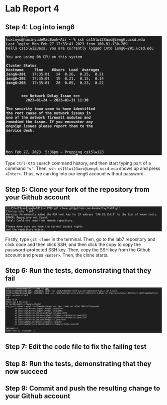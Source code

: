 # Lab Report 4
## Step 4: Log into ieng6
![Image](step_4.png)

Type `Ctrl-R` to search command history, and then start typing part of a command `"s"`. Then, `ssh cs15lwi23axs@ieng6.ucsd.edu` shows up and press `<Enter>`. Thus, we can log into our ieng6 account without password. 


## Step 5: Clone your fork of the repository from your Github account
![Image](step_5.png)

Firstly, type `git clone` in the terminal. Then, go to the lab7 repository and click code and then click SSH, and then click the copy to copy the password-protected SSH key. Then, copy the SSH key from the Github account and press `<Enter>`. Then, the clone starts. 

## Step 6: Run the tests, demonstrating that they fail
![Image](step_6.png)


## Step 7: Edit the code file to fix the failing test

## Step 8: Run the tests, demonstrating that they now succeed

## Step 9: Commit and push the resulting change to your Github account
